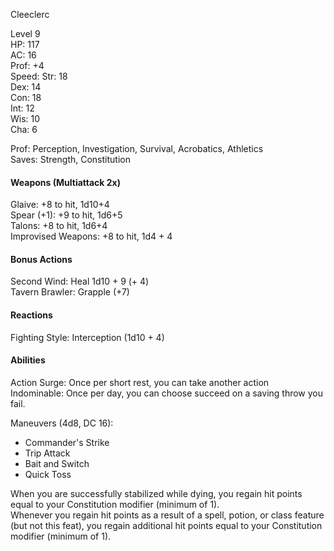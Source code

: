 Cleeclerc

Level 9 \
HP: 117 \
AC: 16 \
Prof: +4 \
Speed: 
Str: 18 \
Dex: 14 \
Con: 18 \
Int: 12 \
Wis: 10 \
Cha: 6 

Prof: Perception, Investigation, Survival, Acrobatics, Athletics \
Saves: Strength, Constitution

#### Weapons (Multiattack 2x)
Glaive: +8 to hit, 1d10+4 \
Spear (+1): +9 to hit, 1d6+5 \
Talons: +8 to hit, 1d6+4 \
Improvised Weapons: +8 to hit, 1d4 + 4

#### Bonus Actions
Second Wind: Heal 1d10 + 9 (+ 4) \
Tavern Brawler: Grapple (+7)

#### Reactions
Fighting Style: Interception (1d10 + 4) 

#### Abilities
Action Surge: Once per short rest, you can take another action \
Indominable: Once per day, you can choose succeed on a saving throw you fail. 

Maneuvers (4d8, DC 16): 
- Commander's Strike
- Trip Attack
- Bait and Switch
- Quick Toss

When you are successfully stabilized while dying, you regain hit points equal to your Constitution modifier (minimum of 1). \
Whenever you regain hit points as a result of a spell, potion, or class feature (but not this feat), you regain additional hit points equal to your Constitution modifier (minimum of 1).

